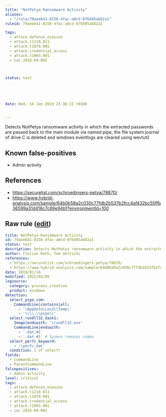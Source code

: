 ```yaml
---
title: "NotPetya Ransomware Activity"
aliases:
  - "/rule/79aeeb41-8156-4fac-a0cd-076495ab82a1"
ruleid: 79aeeb41-8156-4fac-a0cd-076495ab82a1

tags:
  - attack.defense_evasion
  - attack.t1218.011
  - attack.t1070.001
  - attack.credential_access
  - attack.t1003.001
  - car.2016-04-002



status: test





date: Wed, 16 Jan 2019 23:36:31 +0100


---
```


Detects NotPetya ransomware activity in which the extracted passwords are passed back to the main module via named pipe, the file system journal of drive C is deleted and windows eventlogs are cleared using wevtutil

<!--more-->


## Known false-positives

* Admin activity



## References

* https://securelist.com/schroedingers-petya/78870/
* https://www.hybrid-analysis.com/sample/64b0b58a2c030c77fdb2b537b2fcc4af432bc55ffb36599a31d418c7c69e94b1?environmentId=100


## Raw rule ([edit](https://github.com/SigmaHQ/sigma/edit/master/rules/windows/process_creation/proc_creation_win_malware_notpetya.yml))
```yaml
title: NotPetya Ransomware Activity
id: 79aeeb41-8156-4fac-a0cd-076495ab82a1
status: test
description: Detects NotPetya ransomware activity in which the extracted passwords are passed back to the main module via named pipe, the file system journal of drive C is deleted and windows eventlogs are cleared using wevtutil
author: Florian Roth, Tom Ueltschi
references:
  - https://securelist.com/schroedingers-petya/78870/
  - https://www.hybrid-analysis.com/sample/64b0b58a2c030c77fdb2b537b2fcc4af432bc55ffb36599a31d418c7c69e94b1?environmentId=100
date: 2019/01/16
modified: 2022/03/05
logsource:
  category: process_creation
  product: windows
detection:
  select_pipe_com:
    CommandLine|contains|all:
      - '\AppData\Local\Temp\'
      - '\\\\.\\pipe\\'
  select_rundll32_dash1:
    Image|endswith: '\rundll32.exe'
    CommandLine|endswith: 
      - '.dat,#1'
      - '.dat #1' # Sysmon removes comma
  select_perfc_keyword:
    - '\perfc.dat'
  condition: 1 of select*
fields:
  - CommandLine
  - ParentCommandLine
falsepositives:
  - Admin activity
level: critical
tags:
  - attack.defense_evasion
  - attack.t1218.011
  - attack.t1070.001
  - attack.credential_access
  - attack.t1003.001
  - car.2016-04-002

```
